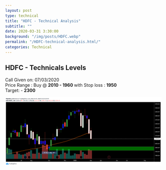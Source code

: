 ```yaml
---
layout: post
type: technical
title: "HDFC - Technical Analysis"
subtitle: ""
date: 2020-03-31 3:30:00
background: "/img/posts/HDFC.webp"
permalink: "/HDFC-technical-analysis.html/"
categories: Technical
---
```


<h2 class="section-heading">HDFC - Technicals Levels</h2>

<p>
  Call Given on: 07/03/2020 <br />Price Range : Buy @ <b> 2010 - 1960 </b> with
  Stop loss : <b> 1950 </b> <br />
  Target: - <b>2300</b>
</p>

<!-- <blockquote class="blockquote">
The dreams of yesterday are the hopes of today and the reality of tomorrow.
Science has not yet mastered prophecy. We predict too much for the next year and
yet far too little for the next ten.
</blockquote> -->

<img
  class="img-fluid"
  src="/img/HDFC/technical-hdfc.png"
  alt="Technicals HDFC"
/>

<!-- <span class="caption text-muted"
  >To go places and do things that have never been done before – that’s what
  living is all about.</span> -->

